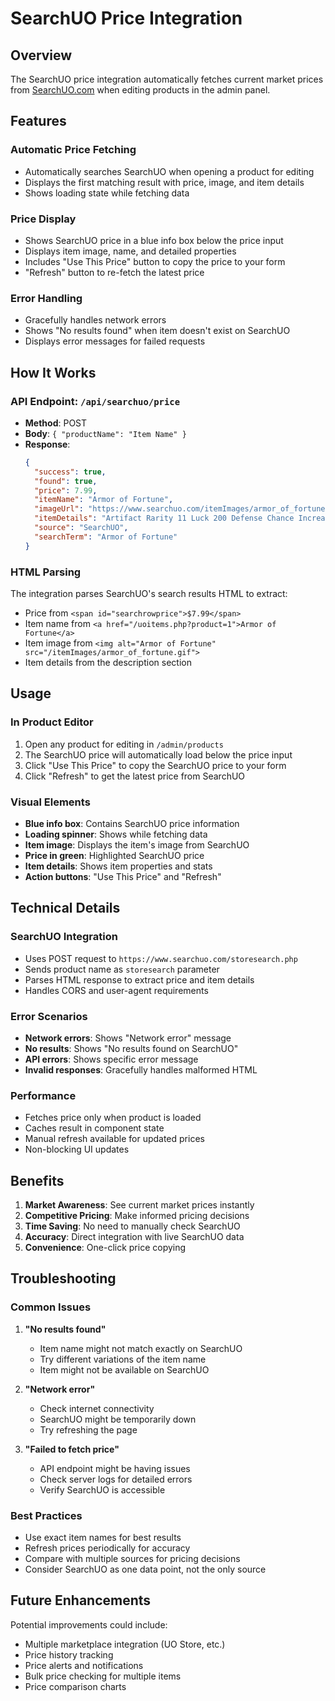# SearchUO Price Integration

## Overview
The SearchUO price integration automatically fetches current market prices from [SearchUO.com](https://www.searchuo.com/storesearch.php) when editing products in the admin panel.

## Features

### **Automatic Price Fetching**
- Automatically searches SearchUO when opening a product for editing
- Displays the first matching result with price, image, and item details
- Shows loading state while fetching data

### **Price Display**
- Shows SearchUO price in a blue info box below the price input
- Displays item image, name, and detailed properties
- Includes "Use This Price" button to copy the price to your form
- "Refresh" button to re-fetch the latest price

### **Error Handling**
- Gracefully handles network errors
- Shows "No results found" when item doesn't exist on SearchUO
- Displays error messages for failed requests

## How It Works

### **API Endpoint**: `/api/searchuo/price`
- **Method**: POST
- **Body**: `{ "productName": "Item Name" }`
- **Response**: 
  ```json
  {
    "success": true,
    "found": true,
    "price": 7.99,
    "itemName": "Armor of Fortune",
    "imageUrl": "https://www.searchuo.com/itemImages/armor_of_fortune.gif",
    "itemDetails": "Artifact Rarity 11 Luck 200 Defense Chance Increase 15%...",
    "source": "SearchUO",
    "searchTerm": "Armor of Fortune"
  }
  ```

### **HTML Parsing**
The integration parses SearchUO's search results HTML to extract:
- Price from `<span id="searchrowprice">$7.99</span>`
- Item name from `<a href="/uoitems.php?product=1">Armor of Fortune</a>`
- Item image from `<img alt="Armor of Fortune" src="/itemImages/armor_of_fortune.gif">`
- Item details from the description section

## Usage

### **In Product Editor**
1. Open any product for editing in `/admin/products`
2. The SearchUO price will automatically load below the price input
3. Click "Use This Price" to copy the SearchUO price to your form
4. Click "Refresh" to get the latest price from SearchUO

### **Visual Elements**
- **Blue info box**: Contains SearchUO price information
- **Loading spinner**: Shows while fetching data
- **Item image**: Displays the item's image from SearchUO
- **Price in green**: Highlighted SearchUO price
- **Item details**: Shows item properties and stats
- **Action buttons**: "Use This Price" and "Refresh"

## Technical Details

### **SearchUO Integration**
- Uses POST request to `https://www.searchuo.com/storesearch.php`
- Sends product name as `storesearch` parameter
- Parses HTML response to extract price and item details
- Handles CORS and user-agent requirements

### **Error Scenarios**
- **Network errors**: Shows "Network error" message
- **No results**: Shows "No results found on SearchUO"
- **API errors**: Shows specific error message
- **Invalid responses**: Gracefully handles malformed HTML

### **Performance**
- Fetches price only when product is loaded
- Caches result in component state
- Manual refresh available for updated prices
- Non-blocking UI updates

## Benefits

1. **Market Awareness**: See current market prices instantly
2. **Competitive Pricing**: Make informed pricing decisions
3. **Time Saving**: No need to manually check SearchUO
4. **Accuracy**: Direct integration with live SearchUO data
5. **Convenience**: One-click price copying

## Troubleshooting

### **Common Issues**

1. **"No results found"**
   - Item name might not match exactly on SearchUO
   - Try different variations of the item name
   - Item might not be available on SearchUO

2. **"Network error"**
   - Check internet connectivity
   - SearchUO might be temporarily down
   - Try refreshing the page

3. **"Failed to fetch price"**
   - API endpoint might be having issues
   - Check server logs for detailed errors
   - Verify SearchUO is accessible

### **Best Practices**
- Use exact item names for best results
- Refresh prices periodically for accuracy
- Compare with multiple sources for pricing decisions
- Consider SearchUO as one data point, not the only source

## Future Enhancements

Potential improvements could include:
- Multiple marketplace integration (UO Store, etc.)
- Price history tracking
- Price alerts and notifications
- Bulk price checking for multiple items
- Price comparison charts
